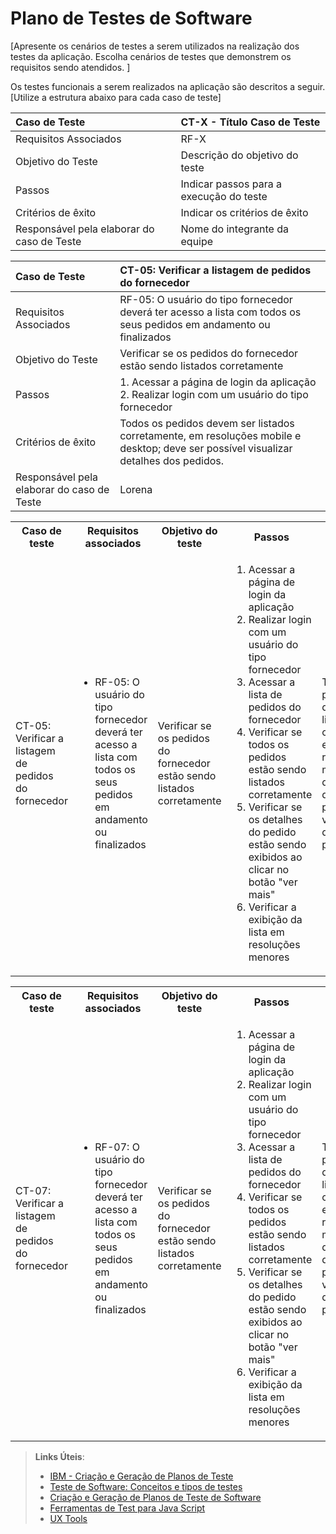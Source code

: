 # Plano de Testes de Software

[Apresente os cenários de testes a serem utilizados na realização dos testes da aplicação. Escolha cenários de testes que demonstrem os requisitos sendo atendidos. ]

Os testes funcionais a serem realizados na aplicação são descritos a seguir. [Utilize a estrutura abaixo para cada caso de teste]

|Caso de Teste    | CT-X - Título Caso de Teste |
|:---|:---|
| Requisitos Associados | RF-X |
| Objetivo do Teste | Descrição do objetivo do teste |
| Passos | Indicar passos para a execução do teste |
| Critérios de êxito | Indicar os critérios de êxito  |
| Responsável pela elaborar do caso de Teste | Nome do integrante da equipe |


|Caso de Teste    | CT-05: Verificar a listagem de pedidos do fornecedor |
|:---|:---|
| Requisitos Associados | RF-05:	O usuário do tipo fornecedor deverá ter acesso a lista com todos os seus pedidos em andamento ou finalizados |
| Objetivo do Teste | Verificar se os pedidos do fornecedor estão sendo listados corretamente |
| Passos | 1. Acessar a página de login da aplicação 2. Realizar login com um usuário do tipo fornecedor|
| Critérios de êxito | Todos os pedidos devem ser listados corretamente, em resoluções mobile e desktop; deve ser possível visualizar detalhes dos pedidos.  |
| Responsável pela elaborar do caso de Teste | Lorena |

<table>
 <tr>
  <th>Caso de teste</th>
  <th>Requisitos associados</th>
  <th>Objetivo do teste</th>
  <th>Passos</th>
  <th>Critérios de êxito</th>
  <th>Responsável</th>
 </tr>
 <tr>
  <td>CT-05: Verificar a listagem de pedidos do fornecedor</td>
  <td>
   <ul>

   <li>RF-05:	O usuário do tipo fornecedor deverá ter acesso a lista com todos os seus pedidos em andamento ou finalizados</li>

   </ul>
  </td>
  <td>Verificar se os pedidos do fornecedor estão sendo listados corretamente</td>
  <td>
   <ol>
    <li>Acessar a página de login da aplicação</li>
    <li>Realizar login com um usuário do tipo fornecedor</li>
    <li>Acessar a lista de pedidos do fornecedor</li>
    <li>Verificar se todos os pedidos estão sendo listados corretamente</li>
    <li>Verificar se os detalhes do pedido estão sendo exibidos ao clicar no botão "ver mais"</li>
    <li>Verificar a exibição da lista em resoluções menores</li>
   </ol>
   </td>
  <td>Todos os pedidos devem ser listados corretamente, em resoluções mobile e desktop; deve ser possível visualizar detalhes dos pedidos.</td>
  <td>Maria</td>
 </tr>
</table>

<table>
 <tr>
  <th>Caso de teste</th>
  <th>Requisitos associados</th>
  <th>Objetivo do teste</th>
  <th>Passos</th>
  <th>Critérios de êxito</th>
  <th>Responsável</th>
 </tr>
 <tr>
  <td>CT-07: Verificar a listagem de pedidos do fornecedor</td>
  <td>
   <ul>

   <li>RF-07:	O usuário do tipo fornecedor deverá ter acesso a lista com todos os seus pedidos em andamento ou finalizados</li>

   </ul>
  </td>
  <td>Verificar se os pedidos do fornecedor estão sendo listados corretamente</td>
  <td>
   <ol>
    <li>Acessar a página de login da aplicação</li>
    <li>Realizar login com um usuário do tipo fornecedor</li>
    <li>Acessar a lista de pedidos do fornecedor</li>
    <li>Verificar se todos os pedidos estão sendo listados corretamente</li>
    <li>Verificar se os detalhes do pedido estão sendo exibidos ao clicar no botão "ver mais"</li>
    <li>Verificar a exibição da lista em resoluções menores</li>
   </ol>
   </td>
  <td>Todos os pedidos devem ser listados corretamente, em resoluções mobile e desktop; deve ser possível visualizar detalhes dos pedidos.</td>
  <td>Maria</td>
 </tr>
</table>
 
> **Links Úteis**:
> - [IBM - Criação e Geração de Planos de Teste](https://www.ibm.com/developerworks/br/local/rational/criacao_geracao_planos_testes_software/index.html)
> -  [Teste de Software: Conceitos e tipos de testes](https://blog.onedaytesting.com.br/teste-de-software/)
> - [Criação e Geração de Planos de Teste de Software](https://www.ibm.com/developerworks/br/local/rational/criacao_geracao_planos_testes_software/index.html)
> - [Ferramentas de Test para Java Script](https://geekflare.com/javascript-unit-testing/)
> - [UX Tools](https://uxdesign.cc/ux-user-research-and-user-testing-tools-2d339d379dc7)
